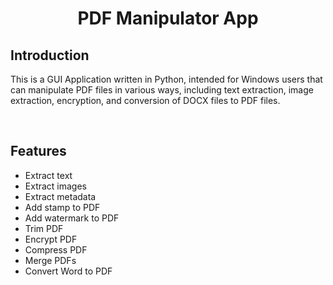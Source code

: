 <h1 align="center">PDF Manipulator App</h1>
<h2>Introduction</h2>
<p>This is a GUI Application written in Python, intended for Windows users that can manipulate PDF files in various ways, including text extraction, image extraction, encryption, and conversion of DOCX files to PDF files.</p>
<br>
<h2>Features</h2>
<ul>
  <li>Extract text</li>
  <li>Extract images</li>
  <li>Extract metadata</li>
  <li>Add stamp to PDF</li>
  <li>Add watermark to PDF</li>
  <li>Trim PDF</li>
  <li>Encrypt PDF</li>
  <li>Compress PDF</li>
  <li>Merge PDFs</li>
  <li>Convert Word to PDF</li>
</ul>
<br>
